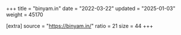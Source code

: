 +++
title = "binyam.in"
date = "2022-03-22"
updated = "2025-01-03"
weight = 45170

[extra]
source = "https://binyam.in/"
ratio = 21
size = 44
+++
